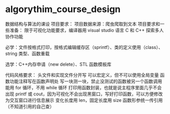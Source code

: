 # algorythim_course_design

数据结构与算法的课设
项目要求：
项目数据来源：爬虫爬取到文本
项目要求和一些准备：
限于可视化功能要求，编译器用 visual studio
语言 C 和 C++
探索多人协作功能

必学：文件按格式打印，按格式编辑缓存区（sprintf）、类的定义使用（class）、string 类型、函数重载

选学：C++内存申请（new delete）、STL 函数模板库

代码风格要求：
头文件和实现文件分开写
可以宏定义，但不可以使用全局变量
函数功能注释写在函数声明处
写一块测一块，禁止没测试的函数被另一个函数调用
能用 for 循环，不用 while 循环
打印用函数封装，也就是说主程序里面几乎不会出现 printf 或 cout，因为可视化不会出现黑窗口，写好打印函数，可以方便修改为交互窗口进行信息展示
变化长度用 len，固定长度用 size
函数形参统一传引用（不知道引用的自己查）
